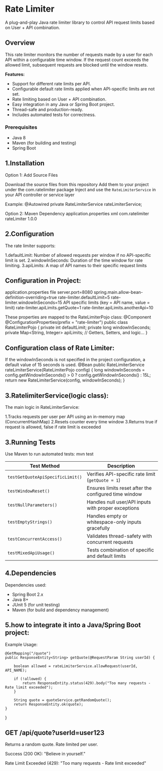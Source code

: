 # Rate Limiter

A plug-and-play Java rate limiter library to control API request limits based on User + API combination.

## Overview

This rate limiter monitors the number of requests made by a user for each API within a configurable time window. If the request count exceeds the allowed limit, subsequent requests are blocked until the window resets.

**Features:**

- Support for different rate limits per API.
- Configurable default rate limits applied when API-specific limits are not set.
- Rate limiting based on User + API combination.
- Easy integration in any Java or Spring Boot project.
- Thread-safe and production-ready.
- Includes automated tests for correctness.

### Prerequisites

- Java 8 
- Maven (for building and testing)
- Spring Boot 


## 1.Installation
Option 1: Add Source Files

Download the source files from this repository
Add them to your project under the com.ratelimiter package
Inject and use the `RateLimiterService` in your API controller or service layer

Example:
@Autowired
private RateLimiterService rateLimiterService;

Option 2: Maven Dependency
application.properties
xml<dependency>
    <groupId>com.ratelimiter</groupId>
    <artifactId>rateLimiter</artifactId>
    <version>1.0.0</version>
</dependency>

## 2.Configuration 
The rate limiter supports:

1.defaultLimit: Number of allowed requests per window if no API-specific limit is set.
2.windowInSeconds: Duration of the time window for rate limiting.
3.apiLimits: A map of API names to their specific request limits

## Configuration in Project:
application.properties file
server.port=8080
spring.main.allow-bean-definition-overriding=true
rate-limiter.defaultLimit=5
rate-limiter.windowInSeconds=15
 API specific limits (key = API name, value = limit)
rate-limiter.apiLimits.getQuote=1
rate-limiter.apiLimits.anotherApi=10

These properties are mapped to the RateLimiterPojo class:
@Component
@ConfigurationProperties(prefix = "rate-limiter")
public class RateLimiterPojo {
    private int defaultLimit;
    private long windowInSeconds;
    private Map<String, Integer> apiLimits;
    // Getters, Setters, and logic...
}

## Configuration class of Rate Limiter:
If the windowInSeconds is not specified in the project configuration, a default value of 15 seconds is used.
  @Bean
    public RateLimiterService rateLimiterService(RateLimiterPojo config) {
        long windowInSeconds = config.getWindowInSeconds() > 0 ? config.getWindowInSeconds() : 15L;
        return new RateLimiterService(config, windowInSeconds);
    }

## 3.RatelimiterService(logic class):
The main logic  in RateLimiterService:

1.Tracks requests per user per API using an in-memory map (ConcurrentHashMap)
2.Resets counter every time window
3.Returns true if request is allowed, false if rate limit is exceeded


## 3.Running Tests
Use Maven to run automated tests:
mvn test

| Test Method                      | Description                                           |
| -------------------------------- | ----------------------------------------------------- |
| `testGetQuoteApiSpecificLimit()` | Verifies API-specific rate limit (`getQuote = 1`)     |
| `testWindowReset()`              | Ensures limits reset after the configured time window |
| `testNullParameters()`           | Handles null user/API inputs with proper exceptions   |
| `testEmptyStrings()`             | Handles empty or whitespace-only inputs gracefully    |
| `testConcurrentAccess()`         | Validates thread-safety with concurrent requests      |
| `testMixedApiUsage()`            | Tests combination of specific and default limits      |


## 4.Dependencies

 Dependencies used:

- Spring Boot 2.x
- Java 8+
- JUnit 5 (for unit testing)
- Maven (for build and dependency management)

## 5.how to integrate it into a Java/Spring Boot project:

Example Usage:

    @GetMapping("/quote")
    public ResponseEntity<String> getQuote(@RequestParam String userId) {

        boolean allowed = rateLimiterService.allowRequest(userId, API_NAME);

        if (!allowed) {
            return ResponseEntity.status(429).body("Too many requests - Rate limit exceeded");
        }

        String quote = quoteService.getRandomQuote();
        return ResponseEntity.ok(quote);
    }
}

   ## GET /api/quote?userId=user123
Returns a random quote. Rate limited per user.

Success (200 OK):
"Believe in yourself."

Rate Limit Exceeded (429):
"Too many requests - Rate limit exceeded"

 
